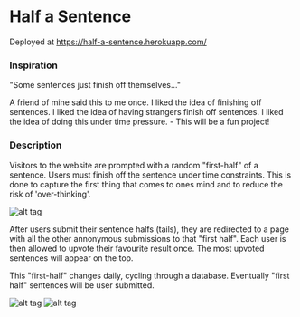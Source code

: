 #  Half a Sentence
Deployed at https://half-a-sentence.herokuapp.com/


### Inspiration

"Some sentences just finish off themselves..." 

A friend of mine said this to me once. I liked the idea of finishing off sentences. I liked the idea of having strangers finish off sentences. I liked the idea of doing this under time pressure. - This will be a fun project!


### Description

Visitors to the website are prompted with a random "first-half" of a sentence. Users must finish off the sentence under time constraints. This is done to capture the first thing that comes to ones mind and to reduce the risk of 'over-thinking'. 

![alt tag](http://imgur.com/FeQ5fxJ.png)

After users submit their sentence halfs (tails), they are redirected to a page with all the other annonymous submissions to that "first half". Each user is then allowed to upvote their favourite result once. The most upvoted sentences will appear on the top. 

This "first-half" changes daily, cycling through a database. Eventually "first half" sentences will be user submitted.

![alt tag](http://imgur.com/WuUu7O2.png)
![alt tag](http://imgur.com/dolFxxk.png)



